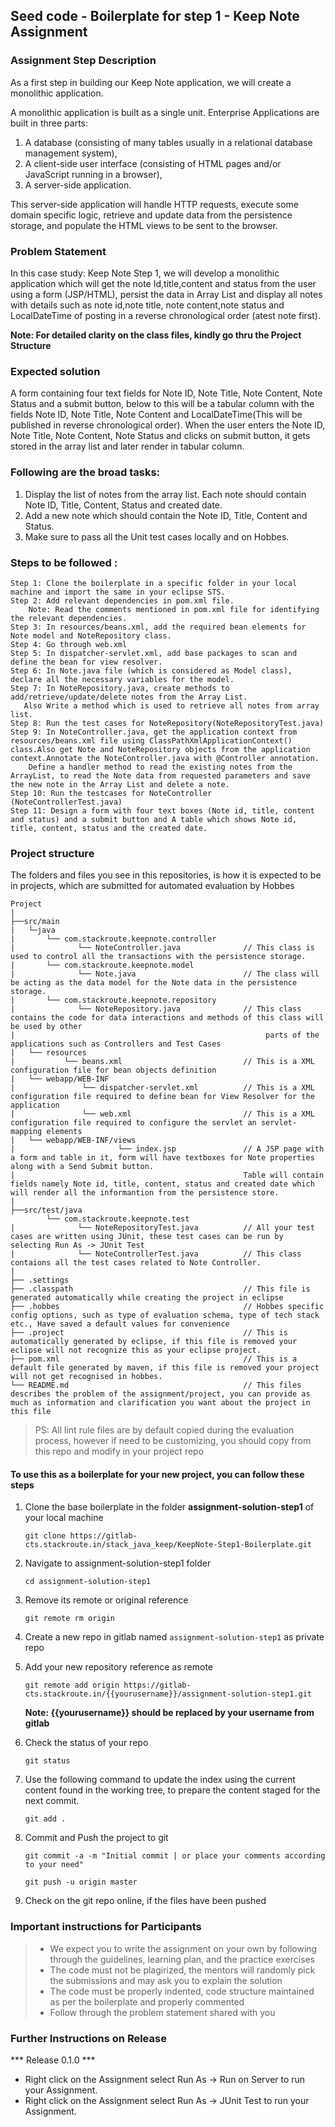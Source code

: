 ## Seed code - Boilerplate for step 1 - Keep Note Assignment

### Assignment Step Description

As a first step in building our Keep Note application, we will create a monolithic application. 

A monolithic application is built as a single unit. Enterprise Applications are built in three parts: 
1. A database (consisting of many tables usually in a relational database management system), 
2. A client-side user interface (consisting of HTML pages and/or JavaScript running in a browser), 
3. A server-side application. 

This server-side application will handle HTTP requests, execute some domain specific logic, retrieve and update data from the persistence storage, and populate the HTML views to be sent to the browser. 

### Problem Statement

In this case study: Keep Note Step 1, we will develop a monolithic application which will get the note Id,title,content and status from the user using a form (JSP/HTML), persist the data in Array List and display all notes with details such as note id,note title, note content,note status and LocalDateTime of posting in a reverse chronological order (atest note first).

**Note: For detailed clarity on the class files, kindly go thru the Project Structure**
### Expected solution
 A form containing four text fields for Note ID, Note Title, Note Content, Note Status and a submit button, below to this will be a tabular column with the fields Note ID, Note Title, Note Content and LocalDateTime(This will be published in reverse chronological order). 
 When the user enters the Note ID, Note Title, Note Content, Note Status and clicks on submit button, it gets stored in the array list and later render in tabular column.
 
### Following are the broad tasks:
1. Display the list of notes from the array list. Each note should contain Note ID, Title, Content, Status and created date. 
2. Add a new note which should contain the Note ID, Title, Content and Status.
3. Make sure to pass all the Unit test cases locally and on Hobbes.

### Steps to be followed :

    Step 1: Clone the boilerplate in a specific folder in your local machine and import the same in your eclipse STS.
    Step 2: Add relevant dependencies in pom.xml file. 
        Note: Read the comments mentioned in pom.xml file for identifying the relevant dependencies.
    Step 3: In resources/beans.xml, add the required bean elements for Note model and NoteRepository class.
    Step 4: Go through web.xml
    Step 5: In dispatcher-servlet.xml, add base packages to scan and define the bean for view resolver.
    Step 6: In Note.java file (which is considered as Model class), declare all the necessary variables for the model.
    Step 7: In NoteRepository.java, create methods to add/retrieve/update/delete notes from the Array List. 
       Also Write a method which is used to retrieve all notes from array list.
    Step 8: Run the test cases for NoteRepository(NoteRepositoryTest.java)
    Step 9: In NoteController.java, get the application context from resources/beans.xml file using ClassPathXmlApplicationContext() class.Also get Note and NoteRepository objects from the application 			context.Annotate the NoteController.java with @Controller annotation.
    	Define a handler method to read the existing notes from the ArrayList, to read the Note data from requested parameters and save the new note in the Array List and delete a note.
    Step 10: Run the testcases for NoteController (NoteControllerTest.java)
    Step 11: Design a form with four text boxes (Note id, title, content and status) and a submit button and A table which shows Note id, title, content, status and the created date.

### Project structure

The folders and files you see in this repositories, is how it is expected to be in projects, which are submitted for automated evaluation by Hobbes

    Project
	|
	├──src/main
	|	└─java
	|       └── com.stackroute.keepnote.controller
	|		       └── NoteController.java 		        // This class is used to control all the transactions with the persistence storage.
	|       └── com.stackroute.keepnote.model
	|		       └── Note.java                    	// The class will be acting as the data model for the Note data in the persistence storage. 
	|       └── com.stackroute.keepnote.repository
	|		       └── NoteRepository.java          	// This class contains the code for data interactions and methods of this class will be used by other 
	|                                                        parts of the applications such as Controllers and Test Cases               
	|   └── resources
	|		    └── beans.xml               	     	// This is a XML configuration file for bean objects definition
	|	└── webapp/WEB-INF
	|				└──	dispatcher-servlet.xml		    // This is a XML configuration file required to define bean for View Resolver for the application
	|				└── web.xml					    	// This is a XML configuration file required to configure the servlet an servlet-mapping elements
	|   └── webapp/WEB-INF/views
	|		    			└── index.jsp               // A JSP page with a form and table in it, form will have textboxes for Note properties along with a Send Submit button. 
	|                                                   Table will contain fields namely Note id, title, content, status and created date which will render all the informantion from the persistence store.
	|
	├──src/test/java
		    └── com.stackroute.keepnote.test
	|		       └── NoteRepositoryTest.java       	// All your test cases are written using JUnit, these test cases can be run by selecting Run As -> JUnit Test
	|		       └── NoteControllerTest.java  		// This class contaions all the test cases related to Note Controller.
	|
	├── .settings
	├── .classpath			                            // This file is generated automatically while creating the project in eclipse
	├── .hobbes   			                            // Hobbes specific config options, such as type of evaluation schema, type of tech stack etc., Have saved a default values for convenience
	├── .project			                            // This is automatically generated by eclipse, if this file is removed your eclipse will not recognize this as your eclipse project. 
	├── pom.xml 			                            // This is a default file generated by maven, if this file is removed your project will not get recognised in hobbes.
	└── README.md  		                    	        // This files describes the problem of the assignment/project, you can provide as much as information and clarification you want about the project in this file

> PS: All lint rule files are by default copied during the evaluation process, however if need to be customizing, you should copy from this repo and modify in your project repo


#### To use this as a boilerplate for your new project, you can follow these steps

1. Clone the base boilerplate in the folder **assignment-solution-step1** of your local machine
     
    `git clone https://gitlab-cts.stackroute.in/stack_java_keep/KeepNote-Step1-Boilerplate.git`

2. Navigate to assignment-solution-step1 folder

    `cd assignment-solution-step1`

3. Remove its remote or original reference

     `git remote rm origin`

4. Create a new repo in gitlab named `assignment-solution-step1` as private repo

5. Add your new repository reference as remote

     `git remote add origin https://gitlab-cts.stackroute.in/{{yourusername}}/assignment-solution-step1.git`

     **Note: {{yourusername}} should be replaced by your username from gitlab**

5. Check the status of your repo 
     
     `git status`

6. Use the following command to update the index using the current content found in the working tree, to prepare the content staged for the next commit.

     `git add .`
 
7. Commit and Push the project to git

     `git commit -a -m "Initial commit | or place your comments according to your need"`

     `git push -u origin master`

8. Check on the git repo online, if the files have been pushed

### Important instructions for Participants
> - We expect you to write the assignment on your own by following through the guidelines, learning plan, and the practice exercises
> - The code must not be plagirized, the mentors will randomly pick the submissions and may ask you to explain the solution
> - The code must be properly indented, code structure maintained as per the boilerplate and properly commented
> - Follow through the problem statement shared with you

### Further Instructions on Release

*** Release 0.1.0 ***

- Right click on the Assignment select Run As -> Run on Server to run your Assignment.
- Right click on the Assignment select Run As -> JUnit Test to run your Assignment.